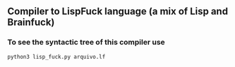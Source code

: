 ## Compiler to LispFuck language (a mix of Lisp and Brainfuck)

### To see the syntactic tree of this compiler use 
`python3 lisp_fuck.py arquivo.lf`
